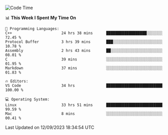 
<!--START_SECTION:waka-->
![Code Time](http://img.shields.io/badge/Code%20Time-1%2C099%20hrs%203%20mins-blue)

📊 **This Week I Spent My Time On** 

```text
💬 Programming Languages: 
C++                      24 hrs 38 mins      ██████████████████░░░░░░░   72.45 % 
Protocol Buffer          3 hrs 39 mins       ███░░░░░░░░░░░░░░░░░░░░░░   10.78 % 
Assembly                 2 hrs 43 mins       ██░░░░░░░░░░░░░░░░░░░░░░░   08.01 % 
C                        39 mins             ░░░░░░░░░░░░░░░░░░░░░░░░░   01.95 % 
Markdown                 37 mins             ░░░░░░░░░░░░░░░░░░░░░░░░░   01.83 % 

🔥 Editors: 
VS Code                  34 hrs              █████████████████████████   100.00 % 

💻 Operating System: 
Linux                    33 hrs 51 mins      █████████████████████████   99.59 % 
Mac                      8 mins              ░░░░░░░░░░░░░░░░░░░░░░░░░   00.41 % 
```


 Last Updated on 12/09/2023 18:34:54 UTC
<!--END_SECTION:waka-->

